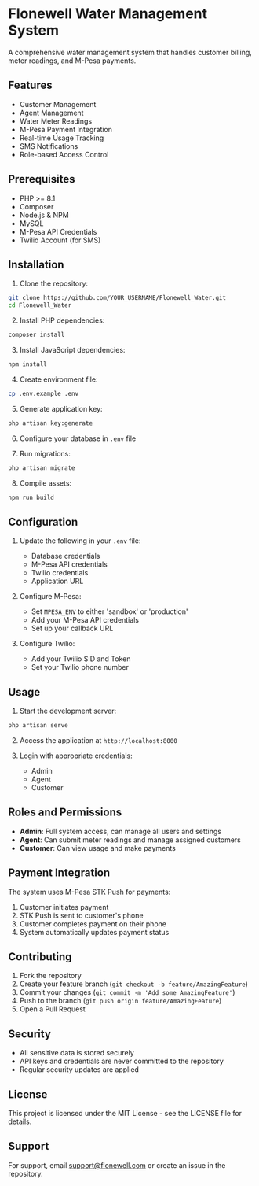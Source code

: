 # Flonewell Water Management System

A comprehensive water management system that handles customer billing, meter readings, and M-Pesa payments.

## Features

- Customer Management
- Agent Management
- Water Meter Readings
- M-Pesa Payment Integration
- Real-time Usage Tracking
- SMS Notifications
- Role-based Access Control

## Prerequisites

- PHP >= 8.1
- Composer
- Node.js & NPM
- MySQL
- M-Pesa API Credentials
- Twilio Account (for SMS)

## Installation

1. Clone the repository:
```bash
git clone https://github.com/YOUR_USERNAME/Flonewell_Water.git
cd Flonewell_Water
```

2. Install PHP dependencies:
```bash
composer install
```

3. Install JavaScript dependencies:
```bash
npm install
```

4. Create environment file:
```bash
cp .env.example .env
```

5. Generate application key:
```bash
php artisan key:generate
```

6. Configure your database in `.env` file

7. Run migrations:
```bash
php artisan migrate
```

8. Compile assets:
```bash
npm run build
```

## Configuration

1. Update the following in your `.env` file:
   - Database credentials
   - M-Pesa API credentials
   - Twilio credentials
   - Application URL

2. Configure M-Pesa:
   - Set `MPESA_ENV` to either 'sandbox' or 'production'
   - Add your M-Pesa API credentials
   - Set up your callback URL

3. Configure Twilio:
   - Add your Twilio SID and Token
   - Set your Twilio phone number

## Usage

1. Start the development server:
```bash
php artisan serve
```

2. Access the application at `http://localhost:8000`

3. Login with appropriate credentials:
   - Admin
   - Agent
   - Customer

## Roles and Permissions

- **Admin**: Full system access, can manage all users and settings
- **Agent**: Can submit meter readings and manage assigned customers
- **Customer**: Can view usage and make payments

## Payment Integration

The system uses M-Pesa STK Push for payments:
1. Customer initiates payment
2. STK Push is sent to customer's phone
3. Customer completes payment on their phone
4. System automatically updates payment status

## Contributing

1. Fork the repository
2. Create your feature branch (`git checkout -b feature/AmazingFeature`)
3. Commit your changes (`git commit -m 'Add some AmazingFeature'`)
4. Push to the branch (`git push origin feature/AmazingFeature`)
5. Open a Pull Request

## Security

- All sensitive data is stored securely
- API keys and credentials are never committed to the repository
- Regular security updates are applied

## License

This project is licensed under the MIT License - see the LICENSE file for details.

## Support

For support, email support@flonewell.com or create an issue in the repository.
